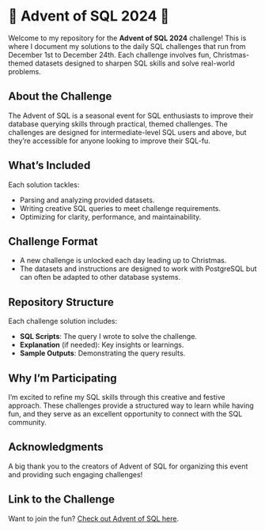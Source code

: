 # 🎄 Advent of SQL 2024 🎄  

Welcome to my repository for the **Advent of SQL 2024** challenge! This is where I document my solutions to the daily SQL challenges that run from December 1st to December 24th. Each challenge involves fun, Christmas-themed datasets designed to sharpen SQL skills and solve real-world problems.  

## About the Challenge  
The Advent of SQL is a seasonal event for SQL enthusiasts to improve their database querying skills through practical, themed challenges. The challenges are designed for intermediate-level SQL users and above, but they’re accessible for anyone looking to improve their SQL-fu.  

## What’s Included  
Each solution tackles:  
- Parsing and analyzing provided datasets.  
- Writing creative SQL queries to meet challenge requirements.  
- Optimizing for clarity, performance, and maintainability.  

## Challenge Format  
- A new challenge is unlocked each day leading up to Christmas.  
- The datasets and instructions are designed to work with PostgreSQL but can often be adapted to other database systems.  

## Repository Structure  
Each challenge solution includes:  
- **SQL Scripts**: The query I wrote to solve the challenge.  
- **Explanation** (if needed): Key insights or learnings.  
- **Sample Outputs**: Demonstrating the query results.

## Why I’m Participating  
I’m excited to refine my SQL skills through this creative and festive approach. These challenges provide a structured way to learn while having fun, and they serve as an excellent opportunity to connect with the SQL community.  

## Acknowledgments  
A big thank you to the creators of Advent of SQL for organizing this event and providing such engaging challenges!  

## Link to the Challenge  
Want to join the fun? [Check out Advent of SQL here](https://https://adventofsql.com/).  

